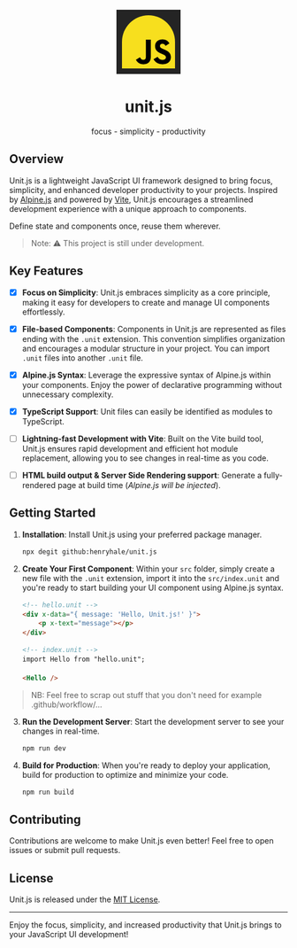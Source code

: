 <div align=center>

![](./public/favicon.png)

# unit.js

focus - simplicity - productivity

</div>

## Overview
Unit.js is a lightweight JavaScript UI framework designed to bring focus, simplicity, and enhanced developer productivity to your projects. 
Inspired by [Alpine.js](https://alpinejs.dev) and powered by [Vite](https://vitejs.dev), Unit.js encourages a streamlined development experience with a unique approach to components.

Define state and components once, reuse them wherever.

>Note: ⚠️ This project is still under development.

## Key Features

- [x] **Focus on Simplicity**: Unit.js embraces simplicity as a core principle, making it easy for developers to create and manage UI components effortlessly.

- [x] **File-based Components**: Components in Unit.js are represented as files ending with the `.unit` extension. This convention simplifies organization and encourages a modular structure in your project. You can import `.unit` files into another `.unit` file.

- [x] **Alpine.js Syntax**: Leverage the expressive syntax of Alpine.js within your components. Enjoy the power of declarative programming without unnecessary complexity.

- [x] **TypeScript Support**: Unit files can easily be identified as modules to TypeScript.

- [ ] **Lightning-fast Development with Vite**: Built on the Vite build tool, Unit.js ensures rapid development and efficient hot module replacement, allowing you to see changes in real-time as you code.

- [ ] **HTML build output & Server Side Rendering support**: Generate a fully-rendered page at build time (_Alpine.js will be injected_).

## Getting Started

1. **Installation**: Install Unit.js using your preferred package manager.

   ```bash
   npx degit github:henryhale/unit.js  
   ```

2. **Create Your First Component**: Within your `src` folder, simply create a new file with the `.unit` extension, import it into the `src/index.unit` and you're ready to start building your UI component using Alpine.js syntax.

   ```html
   <!-- hello.unit -->
   <div x-data="{ message: 'Hello, Unit.js!' }">
       <p x-text="message"></p>
   </div>
   ```

   ```html
   <!-- index.unit -->
   import Hello from "hello.unit";

   <Hello />
   ```

> NB: Feel free to scrap out stuff that you don't need for example .github/workflow/...

3. **Run the Development Server**: Start the development server to see your changes in real-time.

   ```bash
   npm run dev
   ```

4. **Build for Production**: When you're ready to deploy your application, build for production to optimize and minimize your code.

   ```bash
   npm run build
   ```

## Contributing

Contributions are welcome to make Unit.js even better! Feel free to open issues or submit pull requests.

## License

Unit.js is released under the [MIT License](LICENSE).

---

Enjoy the focus, simplicity, and increased productivity that Unit.js brings to your JavaScript UI development!
